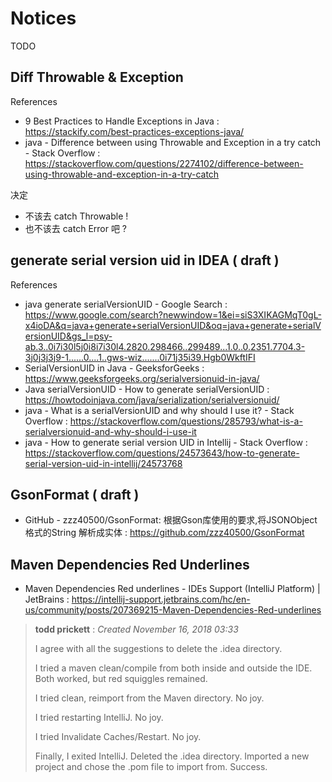 # Notices

TODO

## Diff Throwable & Exception

References

- 9 Best Practices to Handle Exceptions in Java : https://stackify.com/best-practices-exceptions-java/
- java - Difference between using Throwable and Exception in a try catch - Stack Overflow : https://stackoverflow.com/questions/2274102/difference-between-using-throwable-and-exception-in-a-try-catch

决定

- 不该去 catch Throwable !
- 也不该去 catch Error 吧 ?

## generate serial version uid in IDEA ( draft )

References

- java generate serialVersionUID - Google Search : https://www.google.com/search?newwindow=1&ei=siS3XIKAGMqT0gL-x4ioDA&q=java+generate+serialVersionUID&oq=java+generate+serialVersionUID&gs_l=psy-ab.3..0i7i30l5j0i8i7i30l4.2820.298466..299489...1.0..0.2351.7704.3-3j0j3j3j9-1......0....1..gws-wiz.......0i71j35i39.Hgb0WkftIFI
- SerialVersionUID in Java - GeeksforGeeks : https://www.geeksforgeeks.org/serialversionuid-in-java/
- Java serialVersionUID - How to generate serialVersionUID : https://howtodoinjava.com/java/serialization/serialversionuid/
- java - What is a serialVersionUID and why should I use it? - Stack Overflow : https://stackoverflow.com/questions/285793/what-is-a-serialversionuid-and-why-should-i-use-it
- java - How to generate serial version UID in Intellij - Stack Overflow : https://stackoverflow.com/questions/24573643/how-to-generate-serial-version-uid-in-intellij/24573768

## GsonFormat ( draft )

- GitHub - zzz40500/GsonFormat: 根据Gson库使用的要求,将JSONObject格式的String  解析成实体 : https://github.com/zzz40500/GsonFormat

## Maven Dependencies Red Underlines

- Maven Dependencies Red underlines - IDEs Support (IntelliJ Platform) | JetBrains : https://intellij-support.jetbrains.com/hc/en-us/community/posts/207369215-Maven-Dependencies-Red-underlines

> **todd prickett** : _Created November 16, 2018 03:33_
>
> I agree with all the suggestions to delete the .idea directory.
>
> I tried a maven clean/compile from both inside and outside the IDE.  Both worked, but red squiggles remained.
>
> I tried clean, reimport from the Maven directory.  No joy.
>
> I tried restarting IntelliJ.  No joy.
>
> I tried Invalidate Caches/Restart.  No joy.
>
> Finally, I exited IntelliJ.  Deleted the .idea directory.  Imported a new project and chose the .pom file to import from.  Success.
